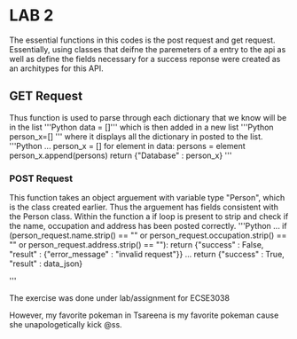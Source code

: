 # LAB 2
The essential functions in this codes is the post request and get request. Essentially, using classes that deifne the paremeters of a entry to the api as well as define the fields necessary for a success reponse were created as an architypes for this API.

## GET Request
Thus function is used to parse through each dictionary that we know will be in the list 
'''Python data = []'''  which is then added in a new list '''Python person_x=[] ''' where it displays all the dictionary in posted to the list.
'''Python
...
person_x = []
for element in data:
    persons = element
    person_x.append(persons)
return {"Database" : person_x}
'''

### POST Request
This function takes an object arguement with variable type "Person", which is the class created earlier. Thus the arguement has fields consistent with the Person class. Within the function a if loop is present to strip and check if the name, occupation and address has been posted correctly.
'''Python
...
if (person_request.name.strip() == "" 
        or person_request.occupation.strip() == ""
        or person_request.address.strip() == ""):
            return {"success" : False, 
                   "result" : {"error_message" : "invalid request"}}
...
return {"success" : True,
            "result" : data_json}

'''

The exercise was done under lab/assignment for ECSE3038

However, my favorite pokeman in Tsareena is my favorite pokeman cause she unapologetically kick @ss.

